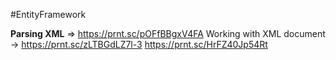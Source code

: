 #EntityFramework 


**Parsing XML** => https://prnt.sc/pOFfBBgxV4FA
Working with XML document -> https://prnt.sc/zLTBGdLZ7l-3
	https://prnt.sc/HrFZ40Jp54Rt